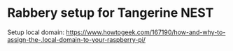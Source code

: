 # Rabbery setup for Tangerine NEST

Setup local domain: https://www.howtogeek.com/167190/how-and-why-to-assign-the-.local-domain-to-your-raspberry-pi/
